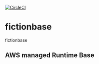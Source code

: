 [![CircleCI](https://circleci.com/gh/fictionbase/fictionbase/tree/master.svg?style=svg)](https://circleci.com/gh/fictionbase/fictionbase/tree/master)

# fictionbase
fictionbase

## AWS managed Runtime Base
